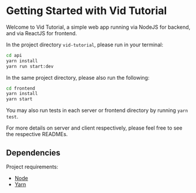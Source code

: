 # Getting Started with Vid Tutorial

Welcome to Vid Tutorial, a simple web app running via NodeJS for backend, and via ReactJS for frontend.

In the project directory `vid-tutorial`, please run in your terminal:
```bash
cd api
yarn install 
yarn run start:dev
```
In the same project directory, please also run the following: 
```bash
cd frontend
yarn install 
yarn start
```
You may also run tests in each server or frontend directory by running `yarn test`.

For more details on server and client respectively, please feel free to see the respective READMEs.  

## Dependencies
Project requirements:
- [Node](https://nodejs.org/en/)
- [Yarn](https://yarnpkg.com/)


